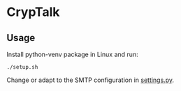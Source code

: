 # CrypTalk
## Usage
Install python-venv package in Linux and run:
```shell
./setup.sh
```
Change or adapt to the SMTP configuration in [settings.py](/app_dependencies/settings.py).